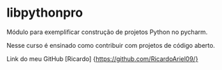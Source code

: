 # libpythonpro
Módulo para exemplificar construção de projetos Python no pycharm.

Nesse curso é ensinado como contribuir com projetos de código aberto.


Link do meu GitHub [Ricardo] {https://github.com/RicardoAriel09/}

